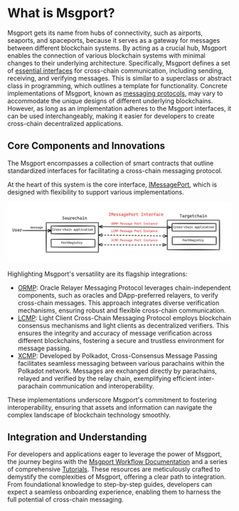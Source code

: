 # What is Msgport?

Msgport gets its name from hubs of connectivity, such as airports, seaports, and spaceports, because it serves as a gateway for messages between different blockchain systems. By acting as a crucial hub, Msgport enables the connection of various blockchain systems with minimal changes to their underlying architecture. Specifically, Msgport defines a set of [essential interfaces](./build/interfaces.md) for cross-chain communication, including sending, receiving, and verifying messages. This is similar to a superclass or abstract class in programming, which outlines a template for functionality. Concrete implementations of Msgport, known as [messaging protocols](./learn/messaging-protocols/overview.md), may vary to accommodate the unique designs of different underlying blockchains. However, as long as an implementation adheres to the Msgport interfaces, it can be used interchangeably, making it easier for developers to create cross-chain decentralized applications.

## Core Components and Innovations

The Msgport encompasses a collection of smart contracts that outline standardized interfaces for facilitating a cross-chain messaging protocol. 

At the heart of this system is the core interface, [IMessagePort](./build/interfaces.md#imessageport), which is designed with flexibility to support various implementations. 

![msgport-overview-1](./images/msgport-overview-1.png)

Highlighting Msgport's versatility are its flagship integrations:

  - [ORMP](./learn/messaging-protocols/ormp.md): Oracle Relayer Messaging Protocol leverages chain-independent components, such as oracles and DApp-preferred relayers, to verify cross-chain messages. This approach integrates diverse verification mechanisms, ensuring robust and flexible cross-chain communication.
  - [LCMP](./learn/messaging-protocols/lcmp.md): Light Client Cross-Chain Messaging Protocol employs blockchain consensus mechanisms and light clients as decentralized verifiers. This ensures the integrity and accuracy of message verification across different blockchains, fostering a secure and trustless environment for message passing.
  - [XCMP](./learn/messaging-protocols/xcmp.md): Developed by Polkadot, Cross-Consensus Message Passing facilitates seamless messaging between various parachains within the Polkadot network. Messages are exchanged directly by parachains, relayed and verified by the relay chain, exemplifying efficient inter-parachain communication and interoperability.

These implementations underscore Msgport's commitment to fostering interoperability, ensuring that assets and information can navigate the complex landscape of blockchain technology smoothly.

## Integration and Understanding
For developers and applications eager to leverage the power of Msgport, the journey begins with the [Msgport Workflow Documentation](./build/workflow.md) and a series of comprehensive [Tutorials](./build/tutorial/remix-demo.md). These resources are meticulously crafted to demystify the complexities of Msgport, offering a clear path to integration. From foundational knowledge to step-by-step guides, developers can expect a seamless onboarding experience, enabling them to harness the full potential of cross-chain messaging.
